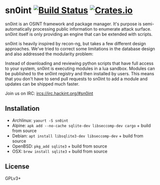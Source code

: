 # sn0int [![Build Status][travis-img]][travis] [![Crates.io][crates-img]][crates]

[travis-img]:   https://travis-ci.org/kpcyrd/sn0int.svg?branch=master
[travis]:       https://travis-ci.org/kpcyrd/sn0int
[crates-img]:   https://img.shields.io/crates/v/sn0int.svg
[crates]:       https://crates.io/crates/sn0int

sn0int is an OSINT framework and package manager. It's purpose is
semi-automatically processing public information to enumerate attack surface.
sn0int itself is only providing an engine that can be extended with scripts.

sn0int is heavily inspired by recon-ng, but takes a few different design
approaches. We've tried to correct some limitations in the database design and
also addressed the modularity problem:

Instead of downloading and reviewing python scripts that have full access to
your system, sn0int is executing modules in a lua sandbox. Modules can be
published to the sn0int registry and then installed by users. This means that
you don't have to send pull requests to sn0int to add a module and updates can
be shipped much faster.

Join us on IRC: <ircs://irc.hackint.org/#sn0int>

## Installation

- Archlinux: `yaourt -S sn0int`
- Alpine: `apk add --no-cache sqlite-dev libseccomp-dev cargo` + build from source
- Debian: `apt install libsqlite3-dev libseccomp-dev` + build from source
- OpenBSD: `pkg_add sqlite3` + build from source
- OSX: `brew install sqlite3` + build from source

## License

GPLv3+
